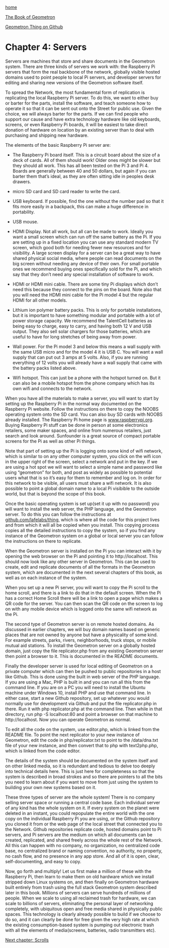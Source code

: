 [home](index.html)

[The Book of Geometron](scrolls/bookofgeometron.md)

[Geometron Thing on Github](https://github.com/lafelabs/thing/)

# Chapter 4: Servers

Servers are machines that store and share documents in the Geometron
system. There are three kinds of servers we work with: the Raspberry Pi
servers that form the real backbone of the network, globally visible
hosted domains used to point people to local Pi servers, and developer
servers for editing and sharing new versions of the Geometron software
itself.

To spread the Network, the most fundamental form of replication is
replicating the local Raspberry Pi server. To do this, we want to either
buy or barter for the parts, install the software, and teach someone how
to operate it so that it can be sent out onto the Street for public use.
Given the choice, we will always barter for the parts. If we can find
people who support our cause and have extra technology hardware like old
keyboards, screens, or even Raspberry Pi boards, it will be easiest to
take direct donation of hardware on location by an existing server than
to deal with purchasing and shipping new hardware.

The elements of the basic Raspberry Pi server are:

-   The Raspberry Pi board itself. This is a circuit board about the
    size of a deck of cards. All of them should work! Older ones might
    be slower but they should all work. This has all been tested on the
    Pi 3 and Pi 4. Boards are generally between 40 and 50 dollars, but
    again if you can barter them that’s ideal, as they are often sitting
    idle in peoples desk drawers.

-   micro SD card and SD card reader to write the card.

-   USB keyboard. If possible, find the one without the number pad so
    that it fits more easily in a backpack, this can make a huge
    difference in portability.

-   USB mouse.

-   HDMI Display. Not all work, but all can be made to work. Ideally you
    want a small screen which can run off the same battery as the Pi. If
    you are setting up in a fixed location you can use any standard
    modern TV screen, which good both for needing fewer new resources
    and for visibility. A large screen display for a server can be a
    great way to have shared physical social media, where people can
    read documents on the big screen without needing any device of
    their own. For small portable ones we recommend buying ones
    specifically sold for the Pi, and which say that they don’t need any
    special installation of software to work.

-   HDMI or HDMI mini cable. There are some tiny Pi displays which don’t
    need this because they connect to the pins on the board. Note also
    that you will need the HDMI mini cable for the Pi model 4 but the
    regular HDMI for all other models.

-   Lithium ion polymer battery packs. This is only for portable
    installations, but it is important to have something modular and
    portable with a lot of power storage capacity. We recommend the
    TalentCell batteries as being easy to charge, easy to carry, and
    having both 12 V and USB output. They also sell solar chargers for
    those batteries, which are useful to have for long stretches of
    being away from power.

-   Wall power. For the Pi model 3 and below this means a wall supply
    with the same USB micro and for the model 4 it is USB C. You will
    want a wall supply that can put out 3 amps at 5 volts. Also, if you
    are running everything of 12 volts you will already have a wall
    supply that came with the battery packs listed above.

-   Wifi hotspot. This can just be a phone with the hotspot turned on.
    But it can also be a mobile hotspot from the phone company which has
    its own wifi and connects to the network.

When you have all the materials to make a server, you will want to start
by setting up the Raspberry Pi in the normal way documented on the
Raspberry Pi website. Follow the instructions on there to copy the NOOBS
operating system onto the SD card. You can also buy SD cards with NOOBS
already installed. The Raspberry Pi home page is www.raspberrypi.org.
Buying Raspberry Pi stuff can be done in person at some electronics
retailers, some maker spaces, and online from numerous retailers, just
search and look around. Sunfounder is a great source of compact portable
screens for the Pi as well as other Pi things.

Note that part of setting up the Pi is logging onto some kind of wifi
network, which is similar to on any other computer system, you click on
the wifi icon in the upper right of the screen, select a network and put
in the key. If we are using a hot spot we will want to select a simple
name and password like using “geometron” for both, and post as widely as
possible to potential users what that is so it’s easy for them to
remember and log on. In order for this network to be visible, all users
must share a wifi network. It is also possible to point a global domain
name to a local Pi visibible to the outside world, but that is beyond
the scope of this book.

Once the basic operating system is set up(set it up with no password)
you will want to install the web server, the PHP language, and the
Geometron server. To do this you can follow the instructions at
[github.com/lafelabs/thing](https://github.com/lafelabs/thing/), which is where all the code for this project lives and from which it will all be copied when you install. This
copying process copies all the detailed instructions to copy the system,
so if you find any instance of the Geometron system on a global or local
server you can follow the instructions on there to replicate.

When the Geometron server is installed on the Pi you can interact with
it by opening the web browser on the Pi and pointing it to
http://localhost. This should now look like any other server in
Geometron. This can be used to create, edit and replicate documents of
all the formats in the Geometron system, which are documented in the
next several chapters of this book, as well as on each instance of the
system.

When you set up a new Pi server, you will want to copy the Pi scroll to
the home scroll, and there is a link to do that in the default screen.
When the Pi has a correct Home Scroll there will be a link to open a
page which makes a QR code for the server. You can then scan the QR code
on the screen to log on with any mobile device which is logged onto the
same wifi network as the Pi.

The second type of Geometron server is on remote hosted domains. As
discussed in earlier chapters, we will buy domain names based on generic
places that are not owned by anyone but have a physicality of some kind.
For example streets, parks, rivers, neighborhoods, truck stops, or
mobile mutual aid stations. To install the Geometron server on a
globally hosted domain, just copy the file replicator.php from any
existing Geometron server then point a browser to it. This is documented
in the README documents.

Finally the developer server is used for local editing of Geometron on a
private computer which can then be pushed to public repositories in a
host like Github. This is done using the built in web server of the PHP
language. If you are using a Mac, PHP is built in and you can run all
this from the command line. If you are on a PC you will need to install
the Ubuntu machine under Windows 10, install PHP and use that command
line. In either case, start a new Github repository, set up whatever you
would normally use for development via Github and put the file
replicator.php in there. Run it with php replicator.php at the command
line. Then while in that directory, run php -S localhost:80 and point a
browser on that machine to http://localhost. Now you can operate
Geometron as normal.

To edit all the code on the system, use editor.php, which is linked from
the README file. To point the next replicator to your new instance of
Geometron, edit the code in php/replicator.txt to point to the
/data/dna.txt file of your new instance, and then convert that to php
with text2php.php, which is linked from the code editor.

The details of the system should be documented on the system itself and
on other linked media, so it is redundant and tedious to delve too
deeply into technical details here. This is just here for completeness
so that the system is described in broad strokes and so there are
pointers to all the bits you need to learn about if you want to move
from just using the system to building your own new systems based on it.

These three types of server are the whole system! There is no company
selling server space or running a central code base. Each individual
server of any kind has the whole system on it. If every system on the
planet were deleted in an instant, you could repopulate the entire world
with the one copy on the individual Raspberry Pi you are using, or the
Github repository you cloned it from or the web page of the local street
that connected you to the Network. Github repositories replicate code,
hosted domains point to Pi servers, and Pi servers are the medium on
which all documents can be created, replicated, and shared freely across
the whole rest of the Network. All this can happen with no company, no
organization, no centralized code base, no centralized brand or naming
convention, no authority, no property, no cash flow, and no presence in
any app store. And all of it is open, clear, self-documenting, and easy
to copy.

Now, go forth and multiply! Let us first make a million of these with
the Raspberry Pi, then learn to make them on old hardware which we
install stripped down Linux systems on, and then finally on Geometron
hardware built entirely from trash using the full stack Geometron system
described later in this book. Millions of servers can serve hundreds of
millions of people. When we scale to using all reclaimed trash for
hardware, we can scale to billions of servers, eliminating the personal
layer of networking completely, with ubiquitous open and free media
shared in physically public spaces. This technology is clearly already
possible to build if we choose to do so, and it can clearly be done for
free given the very high rate at which the existing consumption-based
system is pumping out electronic trash with all the elements of
media(screens, batteries, radio transmitters etc).

[Next chapter: Scrolls](scrolls/scrolls.md)
